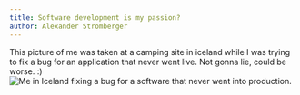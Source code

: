 ```yaml
---
title: Software development is my passion?
author: Alexander Stromberger
---
```


This picture of me was taken at a camping site in iceland while I was trying to fix a bug for an application that never went live.  Not gonna lie, could be worse. :)
![Me in Iceland fixing a bug for a software that never went into production.](https://public.st.fyi/blog/loveseng.jpg)